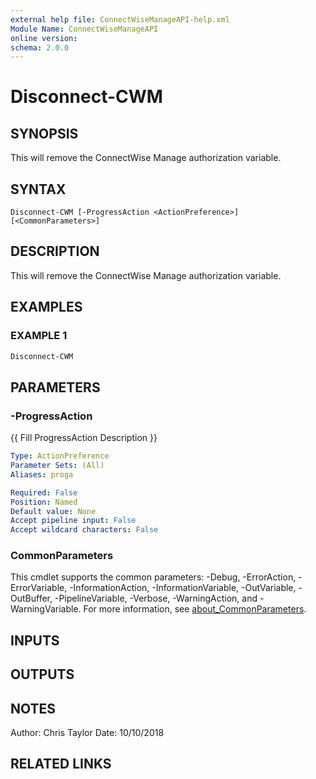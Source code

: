 ```yaml
---
external help file: ConnectWiseManageAPI-help.xml
Module Name: ConnectWiseManageAPI
online version:
schema: 2.0.0
---
```


# Disconnect-CWM

## SYNOPSIS
This will remove the ConnectWise Manage authorization variable.

## SYNTAX

```
Disconnect-CWM [-ProgressAction <ActionPreference>] [<CommonParameters>]
```

## DESCRIPTION
This will remove the ConnectWise Manage authorization variable.

## EXAMPLES

### EXAMPLE 1
```powershell
Disconnect-CWM
```

## PARAMETERS

### -ProgressAction
{{ Fill ProgressAction Description }}

```yaml
Type: ActionPreference
Parameter Sets: (All)
Aliases: proga

Required: False
Position: Named
Default value: None
Accept pipeline input: False
Accept wildcard characters: False
```

### CommonParameters
This cmdlet supports the common parameters: -Debug, -ErrorAction, -ErrorVariable, -InformationAction, -InformationVariable, -OutVariable, -OutBuffer, -PipelineVariable, -Verbose, -WarningAction, and -WarningVariable. For more information, see [about_CommonParameters](http://go.microsoft.com/fwlink/?LinkID=113216).

## INPUTS

## OUTPUTS

## NOTES
Author: Chris Taylor Date: 10/10/2018

## RELATED LINKS

